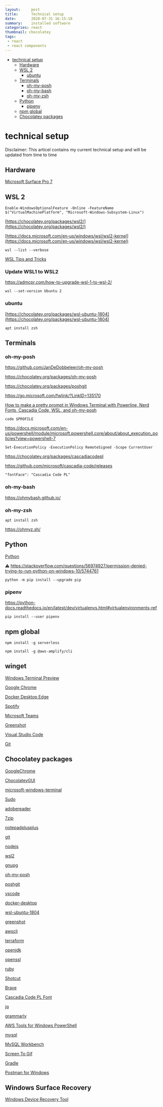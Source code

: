 ```yaml
---
layout:     post
title:      Technical setup
date:       2020-07-31 16:15:18
summary:    installed software
categories: react
thumbnail: chocolatey
tags:
 - react
 - react components
---
```


- [technical setup](#technical-setup)
  - [Hardware](#hardware)
  - [WSL 2](#wsl-2)
    - [ubuntu](#ubuntu)
  - [Terminals](#terminals)
    - [oh-my-posh](#oh-my-posh)
    - [oh-my-bash](#oh-my-bash)
    - [oh-my-zsh](#oh-my-zsh)
  - [Python](#python)
    - [pipenv](#pipenv)
  - [npm global](#npm-global)
  - [Chocolatey packages](#chocolatey-packages)

# technical setup

Disclaimer: This articel contains my current technical setup and will be updated from time to time

## Hardware

[Microsoft Surface Pro 7](https://www.microsoft.com/en-us/p/surface-pro-7/8n17j0m5zzqs?activetab=overview)

## WSL 2

`Enable-WindowsOptionalFeature -Online -FeatureName $("VirtualMachinePlatform", "Microsoft-Windows-Subsystem-Linux")`

[https://chocolatey.org/packages/wsl2/](https://chocolatey.org/packages/wsl2/)

[https://docs.microsoft.com/en-us/windows/wsl/wsl2-kernel](https://docs.microsoft.com/en-us/windows/wsl/wsl2-kernel)

`wsl --list --verbose`

[WSL Tips and Tricks](https://craigloewen-msft.github.io/WSLTipsAndTricks/)

### Update WSL1 to WSL2

https://admcpr.com/how-to-upgrade-wsl-1-to-wsl-2/

`wsl --set-version Ubuntu 2`

### ubuntu

[https://chocolatey.org/packages/wsl-ubuntu-1804](https://chocolatey.org/packages/wsl-ubuntu-1804)

`apt install zsh`

## Terminals

### oh-my-posh

https://github.com/JanDeDobbeleer/oh-my-posh

https://chocolatey.org/packages/oh-my-posh

https://chocolatey.org/packages/poshgit

https://go.microsoft.com/fwlink/?LinkID=135170

[How to make a pretty prompt in Windows Terminal with Powerline, Nerd Fonts, Cascadia Code, WSL, and oh-my-posh](https://www.hanselman.com/blog/HowToMakeAPrettyPromptInWindowsTerminalWithPowerlineNerdFontsCascadiaCodeWSLAndOhmyposh.aspx)

`code $PROFILE`

https://docs.microsoft.com/en-us/powershell/module/microsoft.powershell.core/about/about_execution_policies?view=powershell-7

`Set-ExecutionPolicy -ExecutionPolicy RemoteSigned -Scope CurrentUser`

https://chocolatey.org/packages/cascadiacodepl

https://github.com/microsoft/cascadia-code/releases

`"fontFace": "Cascadia Code PL"`

### oh-my-bash

https://ohmybash.github.io/

### oh-my-zsh

`apt install zsh`

https://ohmyz.sh/

## Python

[Python](https://chocolatey.org/packages/python)

⚠ https://stackoverflow.com/questions/56974927/permission-denied-trying-to-run-python-on-windows-10/5744761 

`python -m pip install --upgrade pip`

### pipenv

https://python-docs.readthedocs.io/en/latest/dev/virtualenvs.html#virtualenvironments-ref

`pip install --user pipenv`

## npm global

`npm install -g serverless` 

`npm install -g @aws-amplify/cli`

## winget

[Windows Terminal Preview](https://winget.run/pkg/Microsoft/WindowsTerminalPreview)

[Google Chrome](https://winget.run/pkg/Google/Chrome)

[Docker Desktop Edge](https://winget.run/pkg/Docker/DockerDesktopEdge)

[Spotify](https://winget.run/pkg/Spotify/Spotify)

[Microsoft Teams](https://winget.run/pkg/Microsoft/Teams)

[Greenshot](https://winget.run/pkg/Greenshot/Greenshot)

[Visual Studio Code](https://winget.run/pkg/Microsoft/VisualStudioCode)

[Git](https://winget.run/pkg/Git/Git)

## Chocolatey packages

[GoogleChrome](https://chocolatey.org/packages/GoogleChrome)

[ChocolateyGUI](https://chocolatey.org/packages/ChocolateyGUI)

[microsoft-windows-terminal](https://chocolatey.org/packages/microsoft-windows-terminal)

[Sudo](https://chocolatey.org/packages/Sudo)

[adobereader](https://chocolatey.org/packages/adobereader)

[7zip](https://chocolatey.org/packages/7zip)

[notepadplusplus](https://chocolatey.org/packages/notepadplusplus)

[git](https://chocolatey.org/packages/git)

[nodejs](https://chocolatey.org/packages/nodejs)

[wsl2](https://chocolatey.org/packages/wsl2)

[gnupg](https://chocolatey.org/packages/gnupg)

[oh-my-posh](https://chocolatey.org/packages/oh-my-posh)

[poshgit](https://chocolatey.org/packages/poshgit)

[vscode](https://chocolatey.org/packages/vscode)

[docker-desktop](https://chocolatey.org/packages/docker-desktop)

[wsl-ubuntu-1804](https://chocolatey.org/packages/wsl-ubuntu-1804)

[greenshot](https://chocolatey.org/packages/greenshot)

[awscli](https://chocolatey.org/packages/awscli)

[terraform](https://chocolatey.org/packages/terraform)

[openjdk](https://chocolatey.org/packages/openjdk)

[openssl](https://chocolatey.org/packages/openssl)

[ruby](https://chocolatey.org/packages/ruby)

[Shotcut](https://chocolatey.org/packages/Shotcut)

[Brave](https://chocolatey.org/packages/brave)

[Cascadia Code PL Font](https://chocolatey.org/packages/cascadiacodepl)

[jq](https://chocolatey.org/packages/jq)

[grammarly](https://chocolatey.org/packages/grammarly)

[AWS Tools for Windows PowerShell](https://chocolatey.org/packages/AWSTools.Powershell)

[mysql](https://chocolatey.org/packages/mysql)

[MySQL Workbench](https://chocolatey.org/packages/mysql.workbench)

[Screen To Gif](https://chocolatey.org/packages/screentogif)

[Gradle](https://chocolatey.org/packages/gradle)

[Postman for Windows](https://chocolatey.org/packages/postman)

## Windows Surface Recovery

[Windows Device Recovery Tool](https://support.microsoft.com/en-us/windows/windows-device-recovery-tool-faq-2b186f06-7178-ed11-4cb6-5ed437f0855b)
